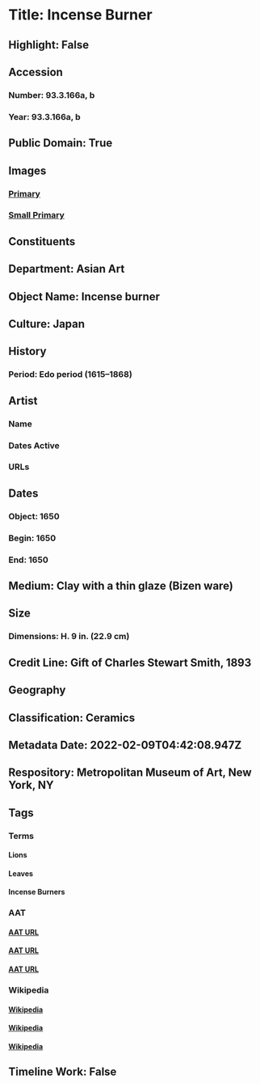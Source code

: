 # Title: Incense Burner
## Highlight: False
## Accession
### Number: 93.3.166a, b
### Year: 93.3.166a, b
## Public Domain: True
## Images
### [Primary](https://images.metmuseum.org/CRDImages/as/original/30146.jpg)
### [Small Primary](https://images.metmuseum.org/CRDImages/as/web-large/30146.jpg)
## Constituents
## Department: Asian Art
## Object Name: Incense burner
## Culture: Japan
## History
### Period: Edo period (1615–1868)
## Artist
### Name
### Dates Active
### URLs
## Dates
### Object: 1650
### Begin: 1650
### End: 1650
## Medium: Clay with a thin glaze (Bizen ware)
## Size
### Dimensions: H. 9 in. (22.9 cm)
## Credit Line: Gift of Charles Stewart Smith, 1893
## Geography
## Classification: Ceramics
## Metadata Date: 2022-02-09T04:42:08.947Z
## Respository: Metropolitan Museum of Art, New York, NY
## Tags
### Terms
#### Lions
#### Leaves
#### Incense Burners
### AAT
#### [AAT URL](http://vocab.getty.edu/page/aat/300310388)
#### [AAT URL](http://vocab.getty.edu/page/aat/300011892)
#### [AAT URL](http://vocab.getty.edu/page/aat/300198817)
### Wikipedia
#### [Wikipedia]()
#### [Wikipedia]()
#### [Wikipedia]()
## Timeline Work: False